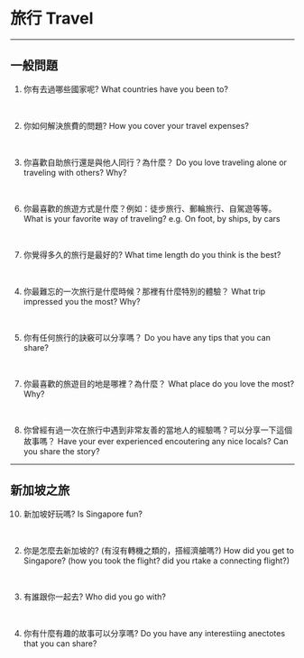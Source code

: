 # 旅行 Travel
---

## 一般問題

1. 你有去過哪些國家呢?
What countries have you been to?

<br>

2. 你如何解決旅費的問題?
How you cover your travel expenses?

<br>

3. 你喜歡自助旅行還是與他人同行？為什麼？
Do you love traveling alone or traveling with others? Why?

<br>

6. 你最喜歡的旅遊方式是什麼？例如：徒步旅行、郵輪旅行、自駕遊等等。
What is your favorite way of traveling? e.g. On foot, by ships, by cars

<br>

7. 你覺得多久的旅行是最好的?
What time length do you think is the best?

<br>

4. 你最難忘的一次旅行是什麼時候？那裡有什麼特別的體驗？
What trip impressed you the most? Why?

<br>

5. 你有任何旅行的訣竅可以分享嗎？
Do you have any tips that you can share?

<br>

7. 你最喜歡的旅遊目的地是哪裡？為什麼？
What place do you love the most? Why?

<br>

8. 你曾經有過一次在旅行中遇到非常友善的當地人的經驗嗎？可以分享一下這個故事嗎？
Have your ever experienced encoutering any nice locals? Can you share the story?


---
## 新加坡之旅
10. 新加坡好玩嗎?
Is Singapore fun?

<br>

2. 你是怎麼去新加坡的? (有沒有轉機之類的，搭經濟艙嗎?)
How did you get to Singapore? (how you took the flight? did you rtake a connecting flight?)

<br>

3. 有誰跟你一起去?
Who did you go with?

<br>

4. 你有什麼有趣的故事可以分享嗎?
Do you have any interestiing anectotes that you can share?